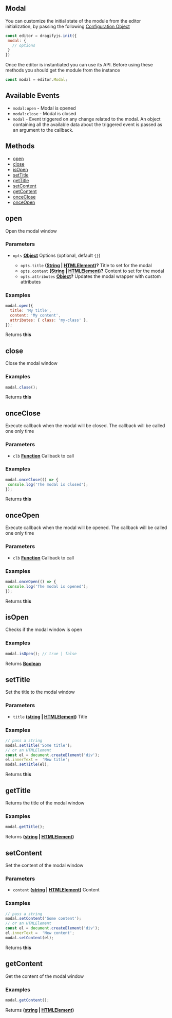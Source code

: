 <!-- Generated by documentation.js. Update this documentation by updating the source code. -->

## Modal

You can customize the initial state of the module from the editor initialization, by passing the following [Configuration Object][1]

```js
const editor = dragifyjs.init({
 modal: {
   // options
 }
})
```

Once the editor is instantiated you can use its API. Before using these methods you should get the module from the instance

```js
const modal = editor.Modal;
```

## Available Events

*   `modal:open` - Modal is opened
*   `modal:close` - Modal is closed
*   `modal` - Event triggered on any change related to the modal. An object containing all the available data about the triggered event is passed as an argument to the callback.

## Methods

*   [open][2]
*   [close][3]
*   [isOpen][4]
*   [setTitle][5]
*   [getTitle][6]
*   [setContent][7]
*   [getContent][8]
*   [onceClose][9]
*   [onceOpen][10]

## open

Open the modal window

### Parameters

*   `opts` **[Object][11]** Options (optional, default `{}`)

    *   `opts.title` **([String][12] | [HTMLElement][13])?** Title to set for the modal
    *   `opts.content` **([String][12] | [HTMLElement][13])?** Content to set for the modal
    *   `opts.attributes` **[Object][11]?** Updates the modal wrapper with custom attributes

### Examples

```javascript
modal.open({
  title: 'My title',
  content: 'My content',
  attributes: { class: 'my-class' },
});
```

Returns **this**&#x20;

## close

Close the modal window

### Examples

```javascript
modal.close();
```

Returns **this**&#x20;

## onceClose

Execute callback when the modal will be closed.
The callback will be called one only time

### Parameters

*   `clb` **[Function][14]** Callback to call

### Examples

```javascript
modal.onceClose(() => {
 console.log('The modal is closed');
});
```

Returns **this**&#x20;

## onceOpen

Execute callback when the modal will be opened.
The callback will be called one only time

### Parameters

*   `clb` **[Function][14]** Callback to call

### Examples

```javascript
modal.onceOpen(() => {
 console.log('The modal is opened');
});
```

Returns **this**&#x20;

## isOpen

Checks if the modal window is open

### Examples

```javascript
modal.isOpen(); // true | false
```

Returns **[Boolean][15]**&#x20;

## setTitle

Set the title to the modal window

### Parameters

*   `title` **([string][12] | [HTMLElement][13])** Title

### Examples

```javascript
// pass a string
modal.setTitle('Some title');
// or an HTMLElement
const el = document.createElement('div');
el.innerText =  'New title';
modal.setTitle(el);
```

Returns **this**&#x20;

## getTitle

Returns the title of the modal window

### Examples

```javascript
modal.getTitle();
```

Returns **([string][12] | [HTMLElement][13])**&#x20;

## setContent

Set the content of the modal window

### Parameters

*   `content` **([string][12] | [HTMLElement][13])** Content

### Examples

```javascript
// pass a string
modal.setContent('Some content');
// or an HTMLElement
const el = document.createElement('div');
el.innerText =  'New content';
modal.setContent(el);
```

Returns **this**&#x20;

## getContent

Get the content of the modal window

### Examples

```javascript
modal.getContent();
```

Returns **([string][12] | [HTMLElement][13])**&#x20;

[1]: https://github.com/dragifyJS/dragifyjs/blob/master/src/modal_dialog/config/config.ts

[2]: #open

[3]: #close

[4]: #isopen

[5]: #settitle

[6]: #gettitle

[7]: #setcontent

[8]: #getcontent

[9]: #onceclose

[10]: #onceopen

[11]: https://developer.mozilla.org/docs/Web/JavaScript/Reference/Global_Objects/Object

[12]: https://developer.mozilla.org/docs/Web/JavaScript/Reference/Global_Objects/String

[13]: https://developer.mozilla.org/docs/Web/HTML/Element

[14]: https://developer.mozilla.org/docs/Web/JavaScript/Reference/Statements/function

[15]: https://developer.mozilla.org/docs/Web/JavaScript/Reference/Global_Objects/Boolean
